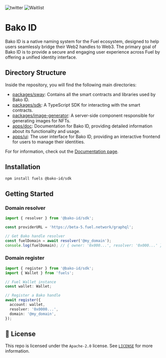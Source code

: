 ![twitter](https://img.shields.io/twitter/follow/fuel_domains?style=social)
![Waitlist](https://img.shields.io/badge/Fuel_Domais-Waitlist-green?link=https%3A%2F%2Ffuel.domains)


# Bako ID

Bako ID is a native naming system for the Fuel ecosystem, designed to help users seamlessly bridge their Web2 handles to Web3. The primary goal of Bako ID is to provide a secure and engaging user experience across Fuel by offering a unified identity interface.

## Directory Structure
Inside the repository, you will find the following main directories:

- [packages/sway](https://github.com/Bako-Labs/bako-id/tree/main/packages/sway): Contains all the smart contracts and libraries used by Bako ID.
- [packages/sdk](https://github.com/Bako-Labs/bako-id/tree/main/packages/sway): A TypeScript SDK for interacting with the smart contracts.
- [packages/image-generator](https://github.com/Bako-Labs/bako-id/tree/main/packages/sway): A server-side component responsible for generating images for NFTs.
- [apps/doc](https://github.com/Bako-Labs/bako-id/tree/main/apps/docs): Documentation for Bako ID, providing detailed information about its functionality and usage.
- [apps/ui](https://github.com/Bako-Labs/bako-id/tree/main/apps/ui): The user interface for Bako ID, providing an interactive frontend for users to manage their identities.

For for information, check out the [Documentation page](https://docs.bako.id/).

## Installation

```bash
npm install fuels @bako-id/sdk
```

## Getting Started

### Domain resolver
```ts
import { resolver } from '@bako-id/sdk';

const providerURL = 'https://beta-5.fuel.network/graphql';

// Get Bako handle resolver
const fuelDomain = await resolver('@my_domain');
console.log(fuelDomain); // { owner: '0x000...', resolver: '0x000...' }
```

### Domain register
```ts
import { register } from '@bako-id/sdk';
import { Wallet } from 'fuels';

// Fuel Wallet instance
const wallet: Wallet;

// Register a Bako handle 
await register({
  account: wallet,
  resolver: '0x0000...',
  domain: '@my_domain',
});
```

## 📜 License

This repo is licensed under the `Apache-2.0` license. See [`LICENSE`](./LICENSE) for more information.
